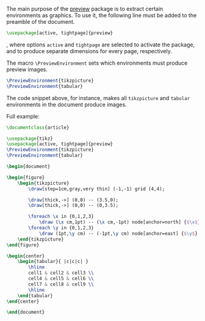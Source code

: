 The main purpose of the [preview](https://linorg.usp.br/CTAN/macros/latex/contrib/preview/preview.pdf) package is to extract certain environments as graphics. To use it, the following line must be added to the preamble of the document.
```latex
\usepackage[active, tightpage]{preview}
```
, where options `active` and `tightpage` are selected to activate the package, and to produce separate dimensions for every page, respectively. 

The macro `\PreviewEnvironment` sets which environments must produce preview images.
```latex
\PreviewEnvironment{tikzpicture}
\PreviewEnvironment{tabular}
```
The code snippet above, for instance, makes all `tikzpicture` and `tabular` environments in the document produce images.

Full example:
```latex
\documentclass{article}

\usepackage{tikz}
\usepackage[active, tightpage]{preview}
\PreviewEnvironment{tikzpicture}
\PreviewEnvironment{tabular}

\begin{document}

\begin{figure}
    \begin{tikzpicture}
        \draw[step=1cm,gray,very thin] (-1,-1) grid (4,4);

        \draw[thick,->] (0,0) -- (3.5,0);
        \draw[thick,->] (0,0) -- (0,3.5);

        \foreach \x in {0,1,2,3}
            \draw (\x cm,1pt) -- (\x cm,-1pt) node[anchor=north] {$\x$};
        \foreach \y in {0,1,2,3}
            \draw (1pt,\y cm) -- (-1pt,\y cm) node[anchor=east] {$\y$};
    \end{tikzpicture}
\end{figure}

\begin{center}
    \begin{tabular}{ |c|c|c| } 
        \hline
        cell1 & cell2 & cell3 \\ 
        cell4 & cell5 & cell6 \\ 
        cell7 & cell8 & cell9 \\ 
        \hline
    \end{tabular}
\end{center}

\end{document}
```
